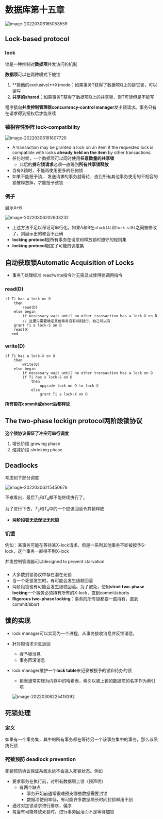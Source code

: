 # 数据库第十五章

![image-20220306185053559](https://cdn.jsdelivr.net/gh/xinwuyun/pictures@main/2022/03/07/e761876d62c542d1149ed51728c3c5b1-e761876d62c542d1149ed51728c3c5b1-image-20220306185053559-664953-20220307103922453-31db42.png)

## Lock-based protocol

### lock

锁是一种控制对**数据项**并发访问的机制

**数据项**可以在两种模式下被锁

1. **排他的exclusive(**X)mode：如果事务T获得了数据项Q上的排它锁，可以读写
2. **共享的shared**：如果事务T获得了数据项Q上的共享锁，则T可读但是不能写

程序猿向**并发控制管理器concurrency-control manager**发出锁请求。事务只有在请求得到授权后才能继续

### 锁相容性矩阵 lock-compatibility

![image-20220306191807720](https://cdn.jsdelivr.net/gh/xinwuyun/pictures@main/2022/03/06/321ca45e4e35bd47d054018121b9c97b-image-20220306191807720-6a6e65.png)

+ A transaction may be granted a lock on an item if the requested lock is compatible with locks **already held on the item** by other transactions.
+ 任何时候，一个数据项可以同时使用**任意数量的共享锁**
  + 此后的**排它锁请求**必须一直等到**所有共享锁释放**
+ 当有X锁时，不能再使用更多的任何锁
+ 如果不能授予锁， 发送请求的事务就等待，直到所有其他事务使用的不相容的锁被释放掉，才能授予该锁

### 例子

展示A+B

![image-20220306202603232](https://cdn.jsdelivr.net/gh/xinwuyun/pictures@main/2022/03/07/1ab597b9bbf08247b4fb64c3702397d7-1ab597b9bbf08247b4fb64c3702397d7-image-20220306202603232-09e207-20220307103922764-f03acf.png)

+ 上述方法不足以保证可串行化。如果A和B在`ulock(A)`和`lock-s(B)`之间被修改了，则展示出的和会不正确
+ **locking protocol**是所有事务在请求和释放锁时遵守的规则集
+ **locking protocol**限定了可能的调度集

## 自动获取锁Automatic Acquisition of Locks

+ 事务$T_i$处理标准 read/write指令时无需显式使用锁调用指令

### read(D)

```
if Ti has a lock on D
	then
		read(D)
	else begin
		if necessary wait until no other transaction has a lock-X on D
		// 这里只需要确定其他事务没有X锁就行，自己可以有
    grant Ti a lock-S on D
    read(D)
   end
```

### write(D)

```
if Ti has a lock-X on D
	then
		write(D)
	else begin
		if necessary wait until no other transaction has a lock on D
		if Ti has a lock-S on D
			then 
				upgrade lock on D to lock-X
			else
				grant Ti a lock-X on D
```

**所有锁在commit或abort后都释放**

## The two-phase lockign protocol两阶段锁协议

**这个锁协议保证了冲突可串行调度**

1. 增长阶段 growing phase
1. 缩减阶段 shrinking phase

## Deadlocks

考虑如下部分调度

![image-20220306215450676](https://cdn.jsdelivr.net/gh/xinwuyun/pictures@main/2022/03/07/08bbc5384606713fbc427ff2203dc6c6-08bbc5384606713fbc427ff2203dc6c6-image-20220306215450676-ada792-20220307103922919-657079.png)

不难看出，最后$T_3$和$T_4$都不能继续执行了。

为了进行下去，$T_3$和$T_4$中的一个应该回滚令其锁释放

+ **两阶段锁无法保证无死锁**

### 饥饿

例如：某事务可能在等待某X-lock请求，但是一系列其他事务不断被授予S-lock，这个事务一直得不到X-lock

并发控制管理器可以designed to prevent starvation

### 

+ 大多数封锁协议中存在潜在死锁
+ 当一个死锁发生时，有可能会发生级联回滚
+ 两阶段锁也有可能会发生级联回滚。为了避免，使用**strict two-phase locking**一个事务必须持有所有的X-lock，直到commit/aborts
+ **Rigorous two-phase locking**：事务的所有锁都要一直持有，直到commit/abort

## 锁的实现

+ lock manager可以实现为一个进程，从事务接收消息并反馈消息。

+ 针对锁请求消息返回

  + 授予锁消息
  + 事务回滚消息

+ lock manager维护一个**lock table**来记录被授予的锁和待办的锁

  + 锁表通常实现为内存中的哈希表，索引以被上锁的数据项的名字作为索引项

  ![image-20220306225418392](https://cdn.jsdelivr.net/gh/xinwuyun/pictures@main/2022/03/07/3b310fcfc1014685b1c8e4600f6a9e11-3b310fcfc1014685b1c8e4600f6a9e11-image-20220306225418392-332eaf-20220307103923240-8dfb88.png)

## 死锁处理

### 定义

如果有一个事务集，其中的所有事务都在等待另一个该事务集中的事务，那么该系统死锁

### 死锁预防 deadlock prevention

死锁预防协议保证系统永远不会进入死锁状态。例如

+ 要求事务在执行前，对所有数据项上锁（预声明）
  + 有两个缺点
    + 事务开始前通常很难预支哪些数据需要封锁
    + 数据项使用率低，有可能许多数据项长时间封锁却用不到
+ 通过对加锁请求进行排序，偏序
+ 每当有可能导致死锁时，进行事务回滚而不是等待加锁